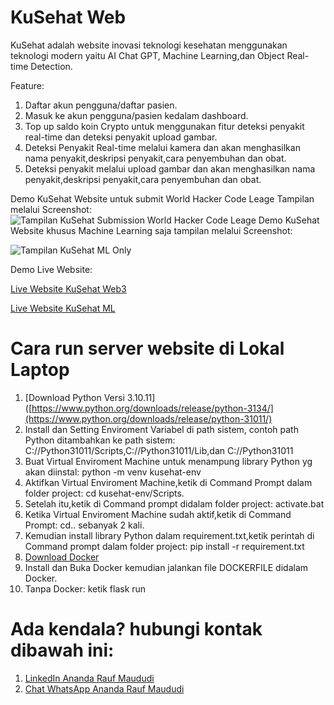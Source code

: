 # KuSehat Web
KuSehat adalah website inovasi teknologi kesehatan menggunakan teknologi modern yaitu AI Chat GPT, Machine Learning,dan Object Real-time Detection.

Feature:
1. Daftar akun pengguna/daftar pasien.
2. Masuk ke akun pengguna/pasien kedalam dashboard.
3. Top up saldo koin Crypto untuk menggunakan fitur deteksi penyakit real-time dan deteksi penyakit upload gambar.
4. Deteksi Penyakit Real-time melalui kamera dan akan menghasilkan nama penyakit,deskripsi penyakit,cara penyembuhan dan obat.
5. Deteksi penyakit melalui upload gambar dan akan menghasilkan nama penyakit,deskripsi penyakit,cara penyembuhan dan obat.


Demo KuSehat Website untuk submit World Hacker Code Leage Tampilan melalui Screenshot:
![Tampilan KuSehat Submission World Hacker Code Leage ]()
Demo KuSehat Website khusus Machine Learning saja tampilan melalui Screenshot:

![Tampilan KuSehat ML Only]()

Demo Live Website:

[Live Website KuSehat Web3](http://kusehatweb3.kusehat.co.id/)


[Live Website KuSehat ML](http://kusehatml.kusehat.co.id/)

# Cara run server website di Lokal Laptop 
1. [Download Python Versi 3.10.11]([https://www.python.org/downloads/release/python-3134/](https://www.python.org/downloads/release/python-31011/)
2. Install dan Setting Enviroment Variabel di path sistem, contoh path Python ditambahkan ke path sistem: C://Python31011/Scripts,C://Python31011/Lib,dan C://Python31011
3. Buat Virtual Enviroment Machine untuk menampung library Python yg akan diinstal: python -m venv kusehat-env
4. Aktifkan Virtual Enviroment Machine,ketik di Command Prompt dalam folder project: cd kusehat-env/Scripts.
5. Setelah itu,ketik di Command prompt didalam folder project: activate.bat
6. Ketika Virtual Enviroment Machine sudah aktif,ketik di Command Prompt: cd.. sebanyak 2 kali.
7. Kemudian install library Python dalam requirement.txt,ketik perintah di Command prompt dalam folder project: pip install -r requirement.txt
8. [Download Docker](https://www.docker.com/products/docker-desktop/)
9. Install dan Buka Docker kemudian jalankan file DOCKERFILE didalam Docker.
10. Tanpa Docker: ketik flask run


# Ada kendala? hubungi kontak dibawah ini:

1. [LinkedIn Ananda Rauf Maududi](https://www.linkedin.com/in/sir-ananda-rauf-maududi?_l=en_US)
2. [Chat WhatsApp Ananda Rauf Maududi](https://wa.me/6285117041240)
